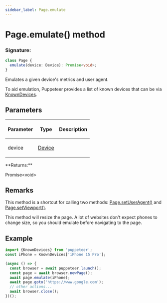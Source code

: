 ```yaml
---
sidebar_label: Page.emulate
---
```


# Page.emulate() method

### Signature:

```typescript
class Page {
  emulate(device: Device): Promise<void>;
}
```

Emulates a given device's metrics and user agent.

To aid emulation, Puppeteer provides a list of known devices that can be via [KnownDevices](./puppeteer.knowndevices.md).

## Parameters

<table><thead><tr><th>

Parameter

</th><th>

Type

</th><th>

Description

</th></tr></thead>
<tbody><tr><td>

device

</td><td>

[Device](./puppeteer.device.md)

</td><td>

</td></tr>
</tbody></table>
**Returns:**

Promise&lt;void&gt;

## Remarks

This method is a shortcut for calling two methods: [Page.setUserAgent()](./puppeteer.page.setuseragent.md) and [Page.setViewport()](./puppeteer.page.setviewport.md).

This method will resize the page. A lot of websites don't expect phones to change size, so you should emulate before navigating to the page.

## Example

```ts
import {KnownDevices} from 'puppeteer';
const iPhone = KnownDevices['iPhone 15 Pro'];

(async () => {
  const browser = await puppeteer.launch();
  const page = await browser.newPage();
  await page.emulate(iPhone);
  await page.goto('https://www.google.com');
  // other actions...
  await browser.close();
})();
```
